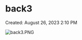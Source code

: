# back3

Created: August 26, 2023 2:10 PM

![back3.PNG](back3%202f99b1a800314fe88a93c079660a7390/back3.png)
